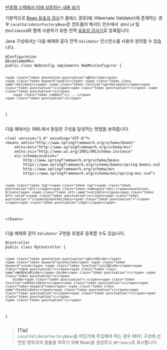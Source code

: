 <p><a href="https://docs.spring.io/spring-framework/reference/web/webflux/config.html#webflux-config-validation">반응형 스택에서 이에 상응하는 내용 보기</a></p>
<p>기본적으로 <a href="https://docs.spring.io/spring-framework/reference/core/validation/beanvalidation.html#validation-beanvalidation-overview">Bean 유효성 검사</a>가 클래스 경로(예: Hibernate Validator)에 존재하는 경우 <code>LocalValidatorFactoryBean</code>은 컨트롤러 메서드 인수에서<code> @Valid</code> 및 <code>@Validated</code>와 함께 사용하기 위한 전역 <a href="https://docs.spring.io/spring-framework/reference/core/validation/validator.html">유효성 검사기</a>로 등록됩니다.</p>
<p>Java 구성에서는 다음 예제와 같이 전역 <code>Validator</code> 인스턴스를 사용자 정의할 수 있습니다.</p>
<pre><code class="language-java"><span class="token annotation punctuation">@Configuration</span>
<span class="token annotation punctuation">@EnableWebMvc</span>
<span class="token keyword">public</span> <span class="token keyword">class</span> <span class="token class-name">WebConfig</span> <span class="token keyword">implements</span> <span class="token class-name">WebMvcConfigurer</span> <span class="token punctuation">{</span>

	<span class="token annotation punctuation">@Override</span>
	<span class="token keyword">public</span> <span class="token class-name">Validator</span> <span class="token function">getValidator</span><span class="token punctuation">(</span><span class="token punctuation">)</span> <span class="token punctuation">{</span>
		<span class="token comment">// ...</span>
	<span class="token punctuation">}</span>
<span class="token punctuation">}</span></code></pre>
<p>다음 예에서는 XML에서 동일한 구성을 달성하는 방법을 보여줍니다.</p>
<pre><code class="language-xml"><span class="token prolog">&lt;?xml version="1.0" encoding="UTF-8"?&gt;</span>
<span class="token tag"><span class="token tag"><span class="token punctuation">&lt;</span>beans</span> <span class="token attr-name">xmlns</span><span class="token attr-value"><span class="token punctuation">=</span><span class="token punctuation">"</span>http://www.springframework.org/schema/beans<span class="token punctuation">"</span></span>
	<span class="token attr-name"><span class="token namespace">xmlns:</span>mvc</span><span class="token attr-value"><span class="token punctuation">=</span><span class="token punctuation">"</span>http://www.springframework.org/schema/mvc<span class="token punctuation">"</span></span>
	<span class="token attr-name"><span class="token namespace">xmlns:</span>xsi</span><span class="token attr-value"><span class="token punctuation">=</span><span class="token punctuation">"</span>http://www.w3.org/2001/XMLSchema-instance<span class="token punctuation">"</span></span>
	<span class="token attr-name"><span class="token namespace">xsi:</span>schemaLocation</span><span class="token attr-value"><span class="token punctuation">=</span><span class="token punctuation">"</span>
		http://www.springframework.org/schema/beans
		https://www.springframework.org/schema/beans/spring-beans.xsd
		http://www.springframework.org/schema/mvc
		https://www.springframework.org/schema/mvc/spring-mvc.xsd<span class="token punctuation">"</span></span><span class="token punctuation">&gt;</span></span>

	<span class="token tag"><span class="token tag"><span class="token punctuation">&lt;</span><span class="token namespace">mvc:</span>annotation-driven</span> <span class="token attr-name">validator</span><span class="token attr-value"><span class="token punctuation">=</span><span class="token punctuation">"</span>globalValidator<span class="token punctuation">"</span></span><span class="token punctuation">/&gt;</span></span>

<span class="token tag"><span class="token tag"><span class="token punctuation">&lt;/</span>beans</span><span class="token punctuation">&gt;</span></span></code></pre>
<p>다음 예제와 같이 <code>Validator</code> 구현을 로컬로 등록할 수도 있습니다.</p>
<pre><code class="language-java"><span class="token annotation punctuation">@Controller</span>
<span class="token keyword">public</span> <span class="token keyword">class</span> <span class="token class-name">MyController</span> <span class="token punctuation">{</span>

	<span class="token annotation punctuation">@InitBinder</span>
	<span class="token keyword">protected</span> <span class="token keyword">void</span> <span class="token function">initBinder</span><span class="token punctuation">(</span><span class="token class-name">WebDataBinder</span> binder<span class="token punctuation">)</span> <span class="token punctuation">{</span>
		binder<span class="token punctuation">.</span><span class="token function">addValidators</span><span class="token punctuation">(</span><span class="token keyword">new</span> <span class="token class-name">FooValidator</span><span class="token punctuation">(</span><span class="token punctuation">)</span><span class="token punctuation">)</span><span class="token punctuation">;</span>
	<span class="token punctuation">}</span>
<span class="token punctuation">}</span></code></pre>
<blockquote>
<p><strong>[Tip]</strong><br>
<code>LocalValidatorFactoryBean</code>을 어딘가에 주입해야 하는 경우 MVC 구성에 선언된 항목과의 충돌을 피하기 위해 Bean을 생성하고 <code>@Primary</code>로 표시합니다.</p>
</blockquote>